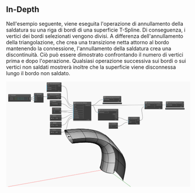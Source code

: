 ## In-Depth

Nell'esempio seguente, viene eseguita l'operazione di annullamento della saldatura su una riga di bordi di una superficie T-Spline. Di conseguenza, i vertici dei bordi selezionati vengono divisi. A differenza dell'annullamento della triangolazione, che crea una transizione netta attorno al bordo mantenendo la connessione, l'annullamento della saldatura crea una discontinuità. Ciò può essere dimostrato confrontando il numero di vertici prima e dopo l'operazione. Qualsiasi operazione successiva sui bordi o sui vertici non saldati mostrerà inoltre che la superficie viene disconnessa lungo il bordo non saldato.

![Example](./Autodesk.DesignScript.Geometry.TSpline.TSplineSurface.UnweldEdges_img.jpg)
